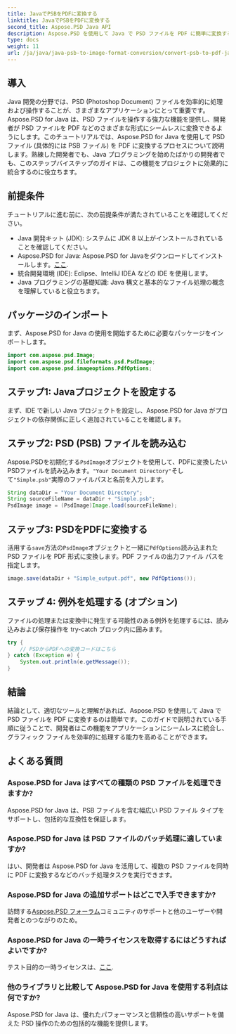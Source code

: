 ```yaml
---
title: JavaでPSBをPDFに変換する
linktitle: JavaでPSBをPDFに変換する
second_title: Aspose.PSD Java API
description: Aspose.PSD を使用して Java で PSD ファイルを PDF に簡単に変換する方法を学びます。グラフィック ファイルの処理を効率化したい開発者に最適です。
type: docs
weight: 11
url: /ja/java/java-psb-to-image-format-conversion/convert-psb-to-pdf-java/
---
```

## 導入
Java 開発の分野では、PSD (Photoshop Document) ファイルを効率的に処理および操作することが、さまざまなアプリケーションにとって重要です。Aspose.PSD for Java は、PSD ファイルを操作する強力な機能を提供し、開発者が PSD ファイルを PDF などのさまざまな形式にシームレスに変換できるようにします。このチュートリアルでは、Aspose.PSD for Java を使用して PSD ファイル (具体的には PSB ファイル) を PDF に変換するプロセスについて説明します。熟練した開発者でも、Java プログラミングを始めたばかりの開発者でも、このステップバイステップのガイドは、この機能をプロジェクトに効果的に統合するのに役立ちます。
## 前提条件
チュートリアルに進む前に、次の前提条件が満たされていることを確認してください。
- Java 開発キット (JDK): システムに JDK 8 以上がインストールされていることを確認してください。
-  Aspose.PSD for Java: Aspose.PSD for Javaをダウンロードしてインストールします。[ここ](https://releases.aspose.com/psd/java/).
- 統合開発環境 (IDE): Eclipse、IntelliJ IDEA などの IDE を使用します。
- Java プログラミングの基礎知識: Java 構文と基本的なファイル処理の概念を理解していると役立ちます。

## パッケージのインポート
まず、Aspose.PSD for Java の使用を開始するために必要なパッケージをインポートします。
```java
import com.aspose.psd.Image;
import com.aspose.psd.fileformats.psd.PsdImage;
import com.aspose.psd.imageoptions.PdfOptions;
```
## ステップ1: Javaプロジェクトを設定する
まず、IDE で新しい Java プロジェクトを設定し、Aspose.PSD for Java がプロジェクトの依存関係に正しく追加されていることを確認します。
## ステップ2: PSD (PSB) ファイルを読み込む
Aspose.PSDを初期化する`PsdImage`オブジェクトを使用して、PDFに変換したいPSDファイルを読み込みます。`"Your Document Directory"`そして`"Simple.psb"`実際のファイルパスと名前を入力します。
```java
String dataDir = "Your Document Directory";
String sourceFileName = dataDir + "Simple.psb";
PsdImage image = (PsdImage)Image.load(sourceFileName);
```
## ステップ3: PSDをPDFに変換する
活用する`save`方法の`PsdImage`オブジェクトと一緒に`PdfOptions`読み込まれた PSD ファイルを PDF 形式に変換します。PDF ファイルの出力ファイル パスを指定します。
```java
image.save(dataDir + "Simple_output.pdf", new PdfOptions());
```
## ステップ 4: 例外を処理する (オプション)
ファイルの処理または変換中に発生する可能性のある例外を処理するには、読み込みおよび保存操作を try-catch ブロック内に囲みます。
```java
try {
    // PSDからPDFへの変換コードはこちら
} catch (Exception e) {
    System.out.println(e.getMessage());
}
```

## 結論
結論として、適切なツールと理解があれば、Aspose.PSD を使用して Java で PSD ファイルを PDF に変換するのは簡単です。このガイドで説明されている手順に従うことで、開発者はこの機能をアプリケーションにシームレスに統合し、グラフィック ファイルを効率的に処理する能力を高めることができます。

## よくある質問
### Aspose.PSD for Java はすべての種類の PSD ファイルを処理できますか?
Aspose.PSD for Java は、PSB ファイルを含む幅広い PSD ファイル タイプをサポートし、包括的な互換性を保証します。
### Aspose.PSD for Java は PSD ファイルのバッチ処理に適していますか?
はい、開発者は Aspose.PSD for Java を活用して、複数の PSD ファイルを同時に PDF に変換するなどのバッチ処理タスクを実行できます。
### Aspose.PSD for Java の追加サポートはどこで入手できますか?
訪問する[Aspose.PSD フォーラム](https://forum.aspose.com/c/psd/34)コミュニティのサポートと他のユーザーや開発者とのつながりのため。
### Aspose.PSD for Java の一時ライセンスを取得するにはどうすればよいですか?
テスト目的の一時ライセンスは、[ここ](https://purchase.aspose.com/temporary-license/).
### 他のライブラリと比較して Aspose.PSD for Java を使用する利点は何ですか?
Aspose.PSD for Java は、優れたパフォーマンスと信頼性の高いサポートを備えた PSD 操作のための包括的な機能を提供します。